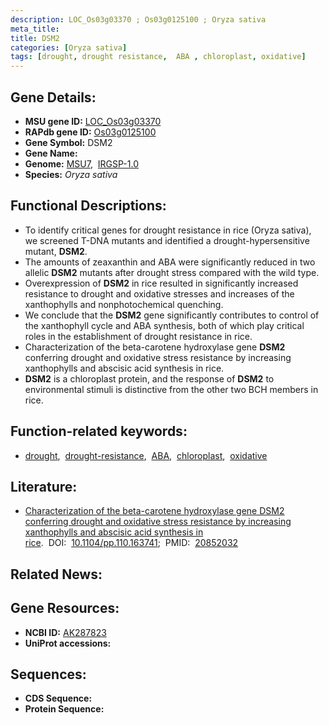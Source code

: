 ```yaml
---
description: LOC_Os03g03370 ; Os03g0125100 ; Oryza sativa
meta_title:
title: DSM2
categories: [Oryza sativa]
tags: [drought, drought resistance,  ABA , chloroplast, oxidative]
---
```


## Gene Details:
- **MSU gene ID:** [LOC_Os03g03370](http://rice.uga.edu/cgi-bin/ORF_infopage.cgi?orf=LOC_Os03g03370)  
- **RAPdb gene ID:** [Os03g0125100](https://rapdb.dna.affrc.go.jp/locus/?name=Os03g0125100)  
- **Gene Symbol:** DSM2
- **Gene Name:**
- **Genome:**  [MSU7](http://rice.uga.edu/),&nbsp;&nbsp;[IRGSP-1.0](https://rapdb.dna.affrc.go.jp/download/irgsp1.html)
- **Species:** *Oryza sativa*

## Functional Descriptions:
   - To identify critical genes for drought resistance in rice (Oryza sativa), we screened T-DNA mutants and identified a drought-hypersensitive mutant, **DSM2**.
   - The amounts of zeaxanthin and ABA were significantly reduced in two allelic **DSM2** mutants after drought stress compared with the wild type.
   - Overexpression of **DSM2** in rice resulted in significantly increased resistance to drought and oxidative stresses and increases of the xanthophylls and nonphotochemical quenching.
   - We conclude that the **DSM2** gene significantly contributes to control of the xanthophyll cycle and ABA synthesis, both of which play critical roles in the establishment of drought resistance in rice.
   - Characterization of the beta-carotene hydroxylase gene **DSM2** conferring drought and oxidative stress resistance by increasing xanthophylls and abscisic acid synthesis in rice.
   - **DSM2** is a chloroplast protein, and the response of **DSM2** to environmental stimuli is distinctive from the other two BCH members in rice.

## Function-related keywords:
   - [drought](/tags/drought/),&nbsp;&nbsp;[drought-resistance](/tags/drought-resistance/),&nbsp;&nbsp;[ABA](/tags/ABA/),&nbsp;&nbsp;[chloroplast](/tags/chloroplast/),&nbsp;&nbsp;[oxidative](/tags/oxidative/)

## Literature:
   - [Characterization of the beta-carotene hydroxylase gene DSM2 conferring drought and oxidative stress resistance by increasing xanthophylls and abscisic acid synthesis in rice](https://www.doi.org/10.1104/pp.110.163741).&nbsp;&nbsp;DOI:&nbsp;&nbsp;[10.1104/pp.110.163741](https://www.doi.org/10.1104/pp.110.163741);&nbsp;&nbsp;PMID:&nbsp;&nbsp;[20852032](https://pubmed.ncbi.nlm.nih.gov/20852032/)

## Related News:

## Gene Resources:
- **NCBI ID:**  [AK287823](http://www.ncbi.nlm.nih.gov/nuccore/AK287823)
- **UniProt accessions:** [](https://www.uniprot.org/uniprotkb//entry)

## Sequences:
- **CDS Sequence:**
- **Protein Sequence:**
